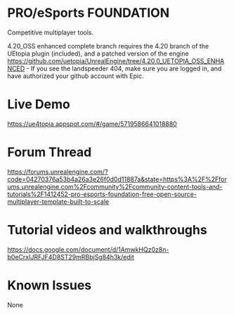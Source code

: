 # PRO/eSports FOUNDATION
Competitive multiplayer tools.

4.20_OSS enhanced complete branch requires the 4.20 branch of the UEtopia plugin (included), and a patched version of the engine
https://github.com/uetopia/UnrealEngine/tree/4.20.0_UETOPIA_OSS_ENHANCED - If you see the landspeeder 404, make sure you are logged in, and have authorized your github account with Epic.

# Live Demo
https://ue4topia.appspot.com/#/game/5719586641018880

# Forum Thread
https://forums.unrealengine.com/?code=04270376a53b4a26a3e26f0d0d11887a&state=https%3A%2F%2Fforums.unrealengine.com%2Fcommunity%2Fcommunity-content-tools-and-tutorials%2F1412452-pro-esports-foundation-free-open-source-multiplayer-template-built-to-scale

# Tutorial videos and walkthroughs
https://docs.google.com/document/d/1AmwkHQz0z8n-b0eCrxIJRFJF4D8ST29mRBbjSg84h3k/edit

# Known Issues
None
